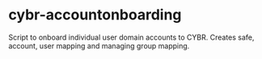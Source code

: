 # cybr-accountonboarding
Script to onboard individual user domain accounts to CYBR. Creates safe, account, user mapping and managing group mapping.
